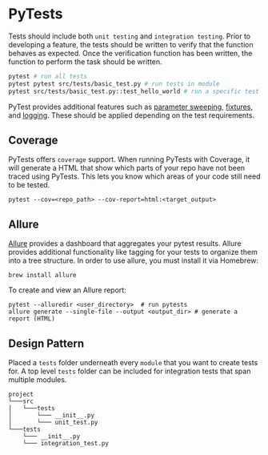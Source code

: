 # PyTests
Tests should include both `unit testing` and `integration testing`.  Prior to developing a feature, the tests should be written to verify that the function behaves as expected.  Once the verification function has been written, the function to perform the task should be written.

```bash
pytest # run all tests
pytest pytest src/tests/basic_test.py # run tests in module
pytest src/tests/basic_test.py::test_hello_world # run a specific test
```

PyTest provides additional features such as [parameter sweeping](https://docs.pytest.org/en/7.1.x/example/parametrize.html), [fixtures](https://docs.pytest.org/en/7.1.x/explanation/fixtures.html?highlight=fixtures), and [logging](https://docs.pytest.org/en/7.1.x/how-to/logging.html?highlight=fixtures).  These should be applied depending on the test requirements.

## Coverage
PyTests offers `coverage` support.  When running PyTests with Coverage, it will generate a HTML that show which parts of your repo have not been traced using PyTests.  This lets you know which areas of your code still need to be tested.

```console
pytest --cov=<repo_path> --cov-report=html:<target_output>
```

## Allure
[Allure](https://allurereport.org/) provides a dashboard that aggregates your pytest results.  Allure provides additional functionality like tagging for your tests to organize them into a tree structure.  In order to use allure, you must install it via Homebrew:

```console
brew install allure
```

To create and view an Allure report:

```console
pytest --alluredir <user_directory>  # run pytests
allure generate --single-file --output <output_dir> # generate a report (HTML)
```

## Design Pattern
Placed a `tests` folder underneath every `module` that you want to create tests for.  A top level `tests` folder can be included for integration tests that span multiple modules.

```
project
└───src
│   └───tests
│       └─── __init__.py
│       └─── unit_test.py
└───tests
    └─── __init__.py
    └─── integration_test.py
```
